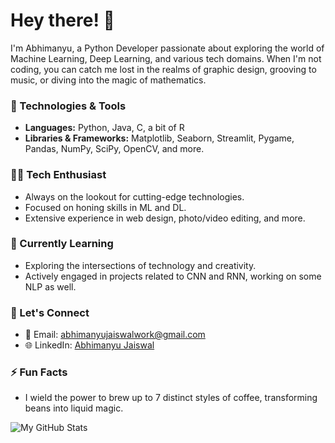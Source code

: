 # Hey there! 👋

I'm Abhimanyu, a Python Developer passionate about exploring the world of Machine Learning, Deep Learning, and various tech domains. When I'm not coding, you can catch me lost in the realms of graphic design, grooving to music, or diving into the magic of mathematics.

### 🔧 Technologies & Tools

- **Languages:** Python, Java, C, a bit of R
- **Libraries & Frameworks:** Matplotlib, Seaborn, Streamlit, Pygame, Pandas, NumPy, SciPy, OpenCV, and more.

### 👨‍💻 Tech Enthusiast

- Always on the lookout for cutting-edge technologies.
- Focused on honing skills in ML and DL.
- Extensive experience in web design, photo/video editing, and more.

### 🌱 Currently Learning

- Exploring the intersections of technology and creativity.
- Actively engaged in projects related to CNN and RNN, working on some NLP as well.

### 🚀 Let's Connect

- 📧 Email: [abhimanyujaiswalwork@gmail.com](mailto:abhimanyujaiswalwork@gmail.com)
- 🌐 LinkedIn: [Abhimanyu Jaiswal](www.linkedin.com/in/jaiswalabhimanyu)

### ⚡ Fun Facts

- I wield the power to brew up to 7 distinct styles of coffee, transforming beans into liquid magic.

![My GitHub Stats](https://github-readme-stats.vercel.app/api?username=CodexAbhi&show_icons=true&theme=radical)
